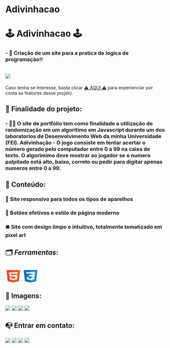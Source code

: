 # Adivinhacao

# 🕹️ Adivinhacao 🕹️

### - 🧰 Criação de um site para a pratica de logica de programação!!  


<div>
    <br>
    <img src="https://cdn.discordapp.com/attachments/820125695958843432/879796326336978984/unknown.png" target="_blank"><br>
   <br> Caso tenha se Interesse, basta clicar <a href = "https://adivinhesepuder.netlify.app">⚠️ AQUI ⚠️</a> para experienciar por conta as features desse projeto. 
</div>

##

## 🔎 Finalidade do projeto:

### - 👨‍💻  O site de portfólio tem como finalidade a utilização de randomização em um algoritimo em Javascript durante um dos laboratorios de Desenvolvimento Web da minha Universidade (FEI). Adivinhação - O jogo consiste em tentar acertar o número gerado pelo computador entre 0 a 99 na caixa de texto. O algorimimo deve mostrar ao jogador se o numero palpitado está alto, baixo, correto ou pedir para digitar apenas numeros entre 0 a 99. 
 
## 

## 📰 Conteúdo:

### 📱 Site responsivo para todos os tipos de aparelhos
### 📌 Botões  efetivos e estilo de página moderno
### 🛎️  Site com design limpo e intuitivo,  totalmente tematizado em pixel art

##


 ## 🗂️ _Ferramentas_:
  
<div style="display: inline_block"><br>
  <img align="center" alt="icon-HTML" height="40" width="50" src="https://raw.githubusercontent.com/devicons/devicon/master/icons/html5/html5-original.svg">
  <img align="center" alt="icon-CSS" height="40" width="50" src="https://raw.githubusercontent.com/devicons/devicon/master/icons/css3/css3-original.svg">
  
 ##

## 📸 Imagens:

<div> 
  <img src="https://cdn.discordapp.com/attachments/820125695958843432/879882849208123402/unknown.png" width="420px" target="_blank">
  <img src="https://cdn.discordapp.com/attachments/820125695958843432/879883728585904168/unknown.png" width="420px" target="_blank">
  <img src="https://cdn.discordapp.com/attachments/820125695958843432/879884008723468378/unknown.png" width="420px" target="_blank">
 	<img src="https://cdn.discordapp.com/attachments/820125695958843432/879796326336978984/unknown.png"  width="420px" target="_blank">
     	<img src=""  width="420px" target="_blank">
</div>  

 ##

 ## 📭 Entrar em contato:
 
<div> 
  <a href = "mailto:guilhermereisqcontato@gmail.com"><img src="https://img.shields.io/badge/Gmail-D14836?style=for-the-badge&logo=gmail&logoColor=white" target="_blank"></a>
  <a href="https://www.linkedin.com/in/guilherme-reis-queiroz/" target="_blank"><img src="https://img.shields.io/badge/-LinkedIn-%230077B5?style=for-the-badge&logo=linkedin&logoColor=white" target="_blank"></a>
  <a href="https://instagram.com/ttams_insta" target="_blank"><img src="https://img.shields.io/badge/-Instagram-%23E4405F?style=for-the-badge&logo=instagram&logoColor=white" target="_blank"></a>
 	<a href="https://www.twitch.tv/ttams" target="_blank"><img src="https://img.shields.io/badge/Twitch-9146FF?style=for-the-badge&logo=twitch&logoColor=white" target="_blank"></a>
</div>
